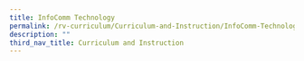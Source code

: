 ```yaml
---
title: InfoComm Technology
permalink: /rv-curriculum/Curriculum-and-Instruction/InfoComm-Technology
description: ""
third_nav_title: Curriculum and Instruction
---
```

